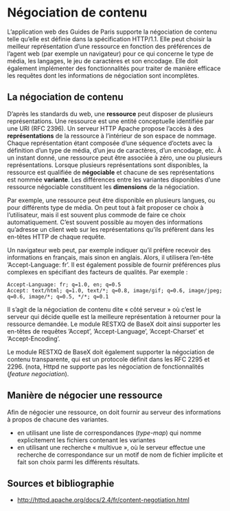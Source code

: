 # Négociation de contenu

L’application web des Guides de Paris supporte la négociation de contenu telle qu’elle est définie dans la spécification HTTP/1.1. Elle peut choisir la meilleur représentation d’une ressource en fonction des préférences de l’agent web (par exemple un navigateur) pour ce qui concerne le type de média, les langages, le jeu de caractères et son encodage. Elle doit également implémenter des fonctionnalités pour traiter de manière efficace les requêtes dont les informations de négociation sont incomplètes.

## La négociation de contenu

D’après les standards du web, une **ressource** peut disposer de plusieurs représentations. Une ressource est une entité conceptuelle identifiée par une URI (RFC 2396). Un serveur HTTP Apache propose l’accès à des **représentations** de la ressource à l’intérieur de son espace de nommage. Chaque représentation étant composée d’une séquence d’octets avec la définition d’un type de média, d’un jeu de caractères, d’un encodage, etc. À un instant donné, une ressource peut être associée à zéro, une ou plusieurs représentations. Lorsque plusieurs représentations sont disponibles, la ressource est qualifiée de **négociable** et chacune de ses représentations est nommée **variante**. Les différences entre les variantes disponibles d’une ressource négociable constituent les **dimensions** de la négociation.

Par exemple, une ressource peut être disponible en plusieurs langues, ou pour différents type de média. On peut tout à fait proposer ce choix à l’utilisateur, mais il est souvent plus commode de faire ce choix automatiquement. C’est souvent possible au moyen des informations qu’adresse un client web sur les représentations qu’ils préfèrent dans les en-têtes HTTP de chaque requête.

Un navigateur web peut, par exemple indiquer qu’il préfère recevoir des informations en français, mais sinon en anglais. Alors, il utilisera l’en-tête ’Accept-Language: fr’. Il est également possible de fournir préférences plus complexes en spécifiant des facteurs de qualités. Par exemple :

```
Accept-Language: fr; q=1.0, en; q=0.5
Accept: text/html; q=1.0, text/*; q=0.8, image/gif; q=0.6, image/jpeg; q=0.6, image/*; q=0.5, */*; q=0.1
```

Il s’agit de la négociation de contenu dite « côté serveur » où c’est le serveur qui décide quelle est la meilleure représentation à retourner pour la ressource demandée. Le module RESTXQ de BaseX doit ainsi supporter les en-têtes de requêtes ’Accept’, ’Accept-Language’, ’Accept-Charset’ et ’Accept-Encoding’.

Le module RESTXQ de BaseX doit également supporter la négociation de contenu transparente, qui est un protocole définit dans les RFC 2295 et 2296. (nota, Httpd ne supporte pas les négociation de fonctionnalités (_feature negociation_).

## Manière de négocier une ressource

Afin de négocier une ressource, on doit fournir au serveur des informations à propos de chacune des variantes.
- en utilisant une liste de correspondances (_type-map_) qui nomme explicitement les fichiers contenant les variantes
- en utilisant une recherche « multivue », où le serveur effectue une recherche de correspondance sur un motif de nom de fichier implicite et fait son choix parmi les différents résultats.




## Sources et bibliographie

- http://httpd.apache.org/docs/2.4/fr/content-negotiation.html
